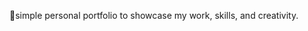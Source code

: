 <!-- Rails app generated with [lewagon/rails-templates](https://github.com/lewagon/rails-templates), created by the [Le Wagon coding bootcamp](https://www.lewagon.com) team. -->

💼simple personal portfolio to showcase my work, skills, and creativity.
